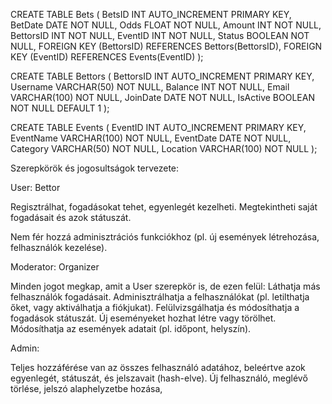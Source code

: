 CREATE TABLE Bets ( BetsID INT AUTO_INCREMENT PRIMARY KEY,
BetDate DATE NOT NULL,
Odds FLOAT NOT NULL,
Amount INT NOT NULL,
BettorsID INT NOT NULL,
EventID INT NOT NULL,
Status BOOLEAN NOT NULL,
FOREIGN KEY (BettorsID) REFERENCES Bettors(BettorsID), FOREIGN KEY (EventID) REFERENCES Events(EventID) );

CREATE TABLE Bettors ( BettorsID INT AUTO_INCREMENT PRIMARY KEY,
Username VARCHAR(50) NOT NULL,
Balance INT NOT NULL,
Email VARCHAR(100) NOT NULL,
JoinDate DATE NOT NULL,
IsActive BOOLEAN NOT NULL DEFAULT 1
);

CREATE TABLE Events ( EventID INT AUTO_INCREMENT PRIMARY KEY,
EventName VARCHAR(100) NOT NULL,
EventDate DATE NOT NULL,
Category VARCHAR(50) NOT NULL,
Location VARCHAR(100) NOT NULL
);

Szerepkörök és jogosultságok tervezete:

User: Bettor

Regisztrálhat, fogadásokat tehet, egyenlegét kezelheti. Megtekintheti saját fogadásait és azok státuszát.

Nem fér hozzá adminisztrációs funkciókhoz (pl. új események létrehozása, felhasználók kezelése).

Moderator: Organizer

Minden jogot megkap, amit a User szerepkör is, de ezen felül: Láthatja más felhasználók fogadásait. Adminisztrálhatja a felhasználókat (pl. letilthatja őket, vagy aktiválhatja a fiókjukat). Felülvizsgálhatja és módosíthatja a fogadások státuszát. Új eseményeket hozhat létre vagy törölhet. Módosíthatja az események adatait (pl. időpont, helyszín).

Admin:

Teljes hozzáférése van az összes felhasználó adatához, beleértve azok egyenlegét, státuszát, és jelszavait (hash-elve). Új felhasználó, meglévő törlése, jelszó alaphelyzetbe hozása,
